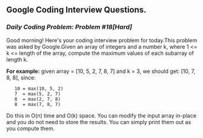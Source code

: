 ## Google Coding Interview Questions. 
### **_Daily Coding Problem: Problem #18[Hard]_**

Good morning! Here's your coding interview problem for today.This problem was asked by Google.Given an array of integers and a number k,
where 1 <= k <= length of the array, compute the maximum values of each subarray of length k.

**For example:** given array = [10, 5, 2, 7, 8, 7] and k = 3, we should get: [10, 7, 8, 8], since:
```
   10 = max(10, 5, 2)
   7  = max(5, 2, 7)
   8  = max(2, 7, 8)
   8  = max(7, 8, 7) 
```   
Do this in O(n) time and O(k) space. You can modify the input array in-place and you do not need to store the results. You can simply 
print them out as you compute them.
